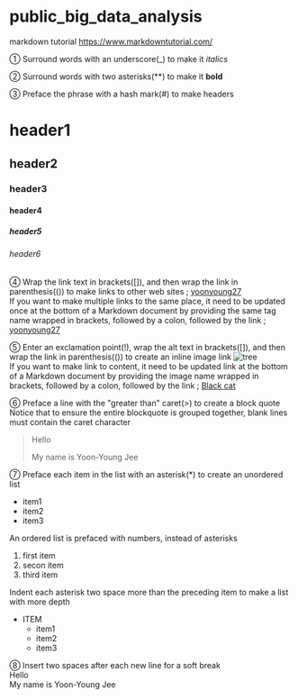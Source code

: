 # public_big_data_analysis
markdown tutorial
https://www.markdowntutorial.com/

① Surround words with an underscore(_) to make it _italics_  

② Surround words with two asterisks(**) to make it __bold__

③ Preface the phrase with a hash mark(#) to make headers
# header1
## header2
### header3
#### header4
##### header5
###### header6

④ Wrap the link text in brackets([]), and then wrap the link in parenthesis(()) to make links to other web sites ; [yoonyoung27](https://github.com/yoonyoung27/prac_class.git)  
If you want to make multiple links to the same place, it need to be updated once at the bottom of a Markdown document by providing the same tag name wrapped in brackets, followed by a colon, followed by the link ; [yoonyoung27][my github code]  

[my github code]: https://github.com/yoonyoung27/prac_class.git

⑤ Enter an exclamation point(!), wrap the alt text in brackets([]), and then wrap the link in parenthesis(()) to create an inline image link
![tree](imgs/Tree.jpg)  
If you want to make link to content, it need to be updated link at the bottom of a Markdown document by providing the image name wrapped in brackets, followed by a colon, followed by the link ; [Black cat][Black]  

[Black]: https://upload.wikimedia.org/wikipedia/commons/a/a3/81_INF_DIV_SSI.jpg
⑥ Preface a line with the "greater than" caret(>) to create a block quote  
Notice that to ensure the entire blockquote is grouped together, blank lines must contain the caret character
> Hello
> 
> My name is Yoon-Young Jee

⑦ Preface each item in the list with an asterisk(*) to create an unordered list
* item1
* item2
* item3

An ordered list is prefaced with numbers, instead of asterisks
1. first item
2. secon item
3. third item

Indent each asterisk two space more than the preceding item to make a list with more depth
* ITEM
  * item1
  * item2
  * item3

⑧ Insert two spaces after each new line for a soft break  
Hello  
My name is Yoon-Young Jee
